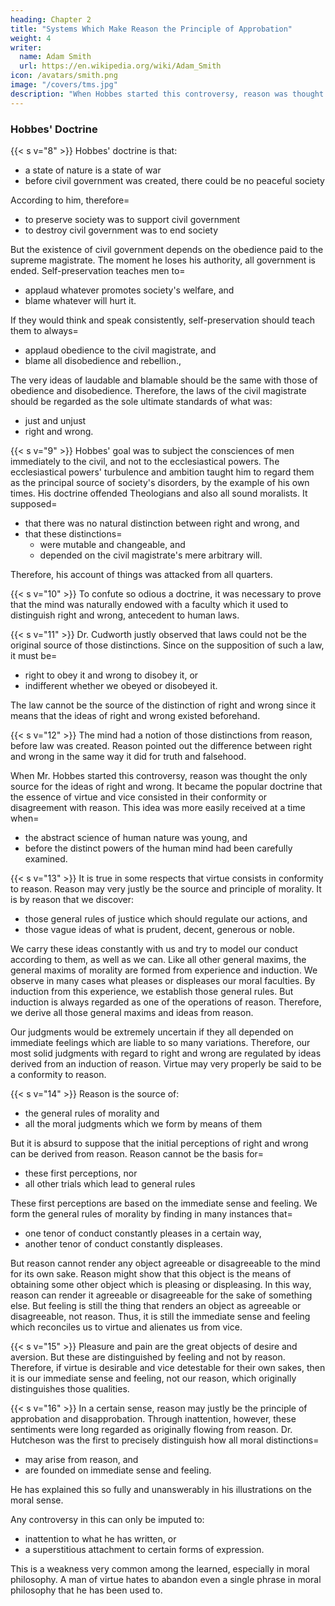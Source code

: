 ```yaml
---
heading: Chapter 2
title: "Systems Which Make Reason the Principle of Approbation"
weight: 4
writer:
  name: Adam Smith
  url: https://en.wikipedia.org/wiki/Adam_Smith
icon: /avatars/smith.png
image: "/covers/tms.jpg"
description: "When Hobbes started this controversy, reason was thought the only source for the ideas of right and wrong."
---
```





### Hobbes' Doctrine

{{< s v="8" >}} Hobbes' doctrine is that:
- a state of nature is a state of war
- before civil government was created, there could be no peaceful society

According to him, therefore= 
- to preserve society was to support civil government
- to destroy civil government was to end society

But the existence of civil government depends on the obedience paid to the supreme magistrate. The moment he loses his authority, all government is ended. Self-preservation teaches men to= 
- applaud whatever promotes society's welfare, and
- blame whatever will hurt it.

If they would think and speak consistently, self-preservation should teach them to always= 
- applaud obedience to the civil magistrate, and
- blame all disobedience and rebellion.,

The very ideas of laudable and blamable should be the same with those of obedience and disobedience. Therefore, the laws of the civil magistrate should be regarded as the sole ultimate standards of what was:
- just and unjust
- right and wrong.

{{< s v="9" >}} Hobbes' goal was to subject the consciences of men immediately to the civil, and not to the ecclesiastical powers. The ecclesiastical powers' turbulence and ambition taught him to regard them as the principal source of society's disorders, by the example of his own times. His doctrine offended Theologians and also all sound moralists. It supposed= 
- that there was no natural distinction between right and wrong, and
- that these distinctions= 
  - were mutable and changeable, and
  - depended on the civil magistrate's mere arbitrary will.

Therefore, his account of things was attacked from all quarters.

{{< s v="10" >}} To confute so odious a doctrine, it was necessary to prove that the mind was naturally endowed with a faculty which it used to distinguish right and wrong, antecedent to human laws.

{{< s v="11" >}} Dr. Cudworth justly observed that laws could not be the original source of those distinctions. Since on the supposition of such a law, it must be= 
- right to obey it and wrong to disobey it, or
- indifferent whether we obeyed or disobeyed it.

<!-- The law which could be obeyed or disobeyed, could not . The law which was right to obey and wrong to disobey was also not the source. Since even this supposed=  -->

The law cannot be the source of the distinction of right and wrong since it means that the ideas of right and wrong existed beforehand.


{{< s v="12" >}} The mind had a notion of those distinctions from reason, before law was created. Reason pointed out the difference between right and wrong in the same way it did for truth and falsehood. 

When Mr. Hobbes started this controversy, reason was thought the only source for the ideas of right and wrong. It became the popular doctrine that the essence of virtue and vice consisted in their conformity or disagreement with reason. This idea was more easily received at a time when= 

<!-- This conclusion is true in some respects but is rather hasty in others. --> 
- the abstract science of human nature was young, and 
- before the distinct powers of the human mind had been carefully examined<!--  and distinguished from one another -->.

<!-- Reason was thus considered as the original source and principle of approbation and disapprobation. -->

{{< s v="13" >}} It is true in some respects that virtue consists in conformity to reason. Reason may very justly be the source and principle of morality. It is by reason that we discover:
<!-- = 
- approbation and disapprobation,
- of all solid judgments on right and wrong. -->
- those general rules of justice which should regulate our actions, and
- those vague ideas of what is prudent, decent, generous or noble.

We carry these ideas constantly with us and try to model our conduct according to them, as well as we can. Like all other general maxims, the general maxims of morality are formed from experience and induction. We observe in many cases what pleases or displeases our moral faculties. By induction from this experience, we establish those general rules. But induction is always regarded as one of the operations of reason. Therefore, we derive all those general maxims and ideas from reason.
<!-- - these approve or disapprove of. -->
<!-- These ideas regulate most of our moral judgments. -->
Our judgments would be extremely uncertain if they all depended on immediate feelings which are liable to so many variations. Therefore, our most solid judgments with regard to right and wrong are regulated by ideas derived from an induction of reason. Virtue may very properly be said to be a conformity to reason.
<!-- They are capable of being altered by the different states of health and humour.  -->
<!-- Reason may be considered as the source and principle of approbation and disapprobation. -->

{{< s v="14" >}}  Reason is the source of: 
- the general rules of morality and
- all the moral judgments which we form by means of them

But it is absurd to suppose that the initial perceptions of right and wrong can be derived from reason. Reason cannot be the basis for= 
<!-- , even from experiences on which the general rules are formed. -->
- these first perceptions, nor
- all other trials which lead to general rules

These first perceptions are based on the immediate sense and feeling. We form the general rules of morality by finding in many instances that= 
- one tenor of conduct constantly pleases in a certain way,
- another tenor of conduct constantly displeases.

But reason cannot render any object agreeable or disagreeable to the mind for its own sake. Reason might show that this object is the means of obtaining some other object which is pleasing or displeasing. In this way, reason can render it agreeable or disagreeable for the sake of something else. But feeling is still the thing that renders an object as agreeable or disagreeable, not reason. Thus, it is still the immediate sense and feeling which reconciles us to virtue and alienates us from vice.
<!-- If virtue pleases and vice displeases for their own sakes, it is  -->


{{< s v="15" >}}  Pleasure and pain are the great objects of desire and aversion. But these are distinguished by feeling and not by reason. Therefore, if virtue is desirable and vice detestable for their own sakes, then it is our immediate sense and feeling, not our reason, which originally distinguishes those qualities.


{{< s v="16" >}} In a certain sense, reason may justly be the principle of approbation and disapprobation. Through inattention, however, these sentiments were long regarded as originally flowing from reason. Dr. Hutcheson was the first to precisely distinguish how all moral distinctions= 
- may arise from reason, and
- are founded on immediate sense and feeling.

He has explained this so fully and unanswerably in his illustrations on the moral sense.

Any controversy in this can only be imputed to:
- inattention to what he has written, or
- a superstitious attachment to certain forms of expression.

This is a weakness very common among the learned, especially in moral philosophy. A man of virtue hates to abandon even a single phrase in moral philosophy that he has been used to.
